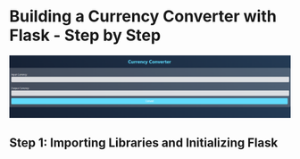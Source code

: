 # Building a Currency Converter with Flask - Step by Step

![](https://github.com/yusufmunircloud/AWS-Projects/blob/main/img/general/Screenshot%202024-02-05%20185335.png?raw=true)

## Step 1: Importing Libraries and Initializing Flask
